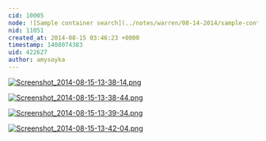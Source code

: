 ```yaml
---
cid: 10005
node: ![Sample container search](../notes/warren/08-14-2014/sample-container-search)
nid: 11051
created_at: 2014-08-15 03:46:23 +0000
timestamp: 1408074383
uid: 422627
author: amysoyka
---
```


[![Screenshot_2014-08-15-13-38-14.png](https://i.publiclab.org/system/images/photos/000/006/279/medium/Screenshot_2014-08-15-13-38-14.png)](https://i.publiclab.org/system/images/photos/000/006/279/original/Screenshot_2014-08-15-13-38-14.png)


[![Screenshot_2014-08-15-13-38-44.png](https://i.publiclab.org/system/images/photos/000/006/280/medium/Screenshot_2014-08-15-13-38-44.png)](https://i.publiclab.org/system/images/photos/000/006/280/original/Screenshot_2014-08-15-13-38-44.png)


[![Screenshot_2014-08-15-13-39-34.png](https://i.publiclab.org/system/images/photos/000/006/281/medium/Screenshot_2014-08-15-13-39-34.png)](https://i.publiclab.org/system/images/photos/000/006/281/original/Screenshot_2014-08-15-13-39-34.png)


[![Screenshot_2014-08-15-13-42-04.png](https://i.publiclab.org/system/images/photos/000/006/282/medium/Screenshot_2014-08-15-13-42-04.png)](https://i.publiclab.org/system/images/photos/000/006/282/original/Screenshot_2014-08-15-13-42-04.png)

